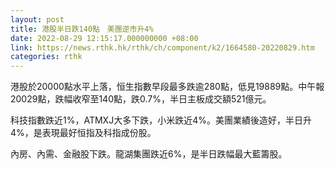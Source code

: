 ```yaml
---
layout: post
title: 港股半日跌140點　美團逆市升4%
date: 2022-08-29 12:15:17.000000000 +08:00
link: https://news.rthk.hk/rthk/ch/component/k2/1664580-20220829.htm
categories: rthk
---
```


港股於20000點水平上落，恒生指數早段最多跌逾280點，低見19889點。中午報20029點，跌幅收窄至140點，跌0.7%，半日主板成交額521億元。

科技指數跌近1%，ATMXJ大多下跌，小米跌近4%。美團業績後造好，半日升4%，是表現最好恒指及科指成份股。

內房、內需、金融股下跌。龍湖集團跌近6%，是半日跌幅最大藍籌股。
